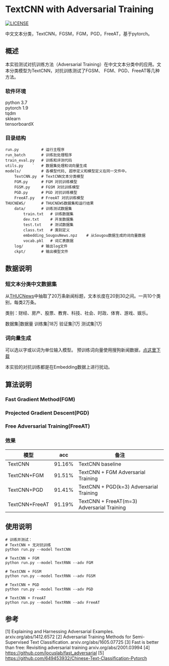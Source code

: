 # TextCNN with Adversarial Training
[![LICENSE](https://img.shields.io/badge/license-Anti%20996-blue.svg)](https://github.com/elijahcn/TextCNN-AdversarialTraining/blob/main/LICENSE)

中文文本分类，TextCNN，FGSM，FGM，PGD，FreeAT，基于pytorch。

## 概述
本实验测试对抗训练方法（Adversarial Training）在中文文本分类中的应用。文本分类模型为TextCNN，对抗训练测试了FGSM、 FGM、PGD、FreeAT等几种方法。 

### 软件环境
python 3.7  
pytorch 1.9  
tqdm  
sklearn  
tensorboardX

### 目录结构
    run.py          # 运行主程序
    run_batch       # 训练批处理程序
    train_eval.py   # 训练和评测代码
    utils.py    `   # 数据集处理和词向量生成
    models/         # 各模型代码, 超参定义和模型定义在同一文件中。  
        TextCNN.py  # TextCNN文本分类模型
        FGM.py      # FGM 对抗训练模型
        FGSM.py     # FGSM 对抗训练模型
        PGD.py      # PGD 对抗训练模型
        FreeAT.py   # FreeAT 对抗训练模型
    THUCNEWS/       # THUCNEWS数据集和运行结果
        data/       # 训练测试数据集
            train.txt   # 训练数据集
            dev.txt     # 开发数据集
            test.txt    # 测试数据集
            class.txt   # 类别定义
            embedding_SougouNews.npz    # 从Sougou数据生成的词向量数据
            vocab.pkl   # 词汇表数据
        log/        # 输出log文件
        ckpt/       # 输出模型文件

## 数据说明

### 短文本分类中文数据集
从[THUCNews](http://thuctc.thunlp.org/)中抽取了20万条新闻标题，文本长度在20到30之间。一共10个类别，每类2万条。

类别：财经、房产、股票、教育、科技、社会、时政、体育、游戏、娱乐。

数据集|数据量
训练集|18万
验证集|1万
测试集|1万

### 词向量生成
可以选以字或以词为单位输入模型。
预训练词向量使用搜狗新闻数据，[点这里下载](https://pan.baidu.com/s/14k-9jsspp43ZhMxqPmsWMQ)  

本实验的对抗训练都是在Embedding数据上进行扰动。

## 算法说明

### Fast Gradient Method(FGM)

### Projected Gradient Descent(PGD)

### Free Adversarial Training(FreeAT)

### 效果

模型|acc|备注
--|--|--
TextCNN|91.16%|TextCNN baseline
TextCNN+FGM|91.51%|TextCNN + FGM Adversarial Training 
TextCNN+PGD|91.41%|TextCNN + PGD(k=3) Adversarial Training 
TextCNN+FreeAT|91.19%|TextCNN + FreeAT(m=3) Adversarial Training 


## 使用说明
```
# 训练并测试：
# TextCNN + 无对抗训练
python run.py --model TextCNN

# TextCNN + FGM
python run.py --model TextRNN --adv FGM

# TextCNN + FGSM
python run.py --model TextRNN --adv FGSM

# TextCNN + PGD
python run.py --model TextRNN --adv PGD

# TextCNN + FreeAT
python run.py --model TextRNN --adv FreeAT
```


## 参考
[1] Explaining and Harnessing Adversarial Examples.
    arxiv.org/abs/1412.6572
[2] Adversarial Training Methods for Semi-Supervised Text Classification.
    arxiv.org/abs/1605.07725
[3] Fast is better than free: Revisiting adversarial training
    arxiv.org/abs/2001.03994
[4] https://github.com/locuslab/fast_adversarial
[5] https://github.com/649453932/Chinese-Text-Classification-Pytorch
